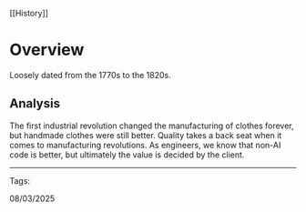 [[History]]

# Overview

Loosely dated from the 1770s to the 1820s.

## Analysis

The first industrial revolution changed the manufacturing of clothes forever, but handmade clothes were still better. Quality takes a back seat when it comes to manufacturing revolutions. As engineers, we know that non-AI code is better, but ultimately the value is decided by the client.

---

Tags:

08/03/2025
